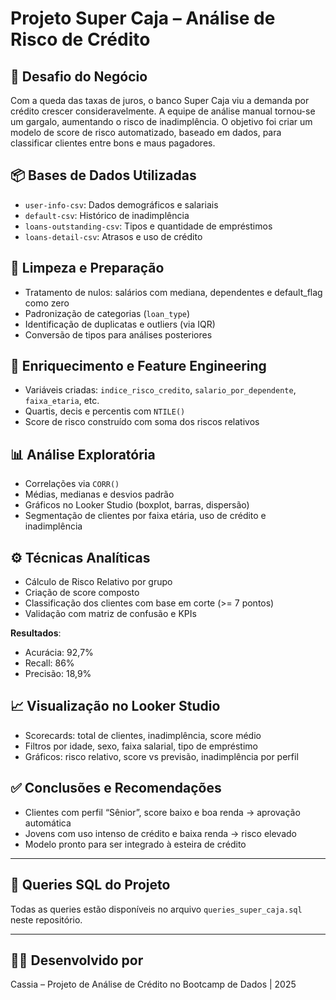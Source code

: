 
# Projeto Super Caja – Análise de Risco de Crédito

## 💼 Desafio do Negócio

Com a queda das taxas de juros, o banco Super Caja viu a demanda por crédito crescer consideravelmente. A equipe de análise manual tornou-se um gargalo, aumentando o risco de inadimplência. O objetivo foi criar um modelo de score de risco automatizado, baseado em dados, para classificar clientes entre bons e maus pagadores.

## 📦 Bases de Dados Utilizadas

- `user-info-csv`: Dados demográficos e salariais
- `default-csv`: Histórico de inadimplência
- `loans-outstanding-csv`: Tipos e quantidade de empréstimos
- `loans-detail-csv`: Atrasos e uso de crédito

## 🧹 Limpeza e Preparação

- Tratamento de nulos: salários com mediana, dependentes e default_flag como zero
- Padronização de categorias (`loan_type`)
- Identificação de duplicatas e outliers (via IQR)
- Conversão de tipos para análises posteriores

## 🧠 Enriquecimento e Feature Engineering

- Variáveis criadas: `indice_risco_credito`, `salario_por_dependente`, `faixa_etaria`, etc.
- Quartis, decis e percentis com `NTILE()`
- Score de risco construído com soma dos riscos relativos

## 📊 Análise Exploratória

- Correlações via `CORR()`
- Médias, medianas e desvios padrão
- Gráficos no Looker Studio (boxplot, barras, dispersão)
- Segmentação de clientes por faixa etária, uso de crédito e inadimplência

## ⚙️ Técnicas Analíticas

- Cálculo de Risco Relativo por grupo
- Criação de score composto
- Classificação dos clientes com base em corte (>= 7 pontos)
- Validação com matriz de confusão e KPIs

**Resultados**:
- Acurácia: 92,7%
- Recall: 86%
- Precisão: 18,9%

## 📈 Visualização no Looker Studio

- Scorecards: total de clientes, inadimplência, score médio
- Filtros por idade, sexo, faixa salarial, tipo de empréstimo
- Gráficos: risco relativo, score vs previsão, inadimplência por perfil

## ✅ Conclusões e Recomendações

- Clientes com perfil “Sênior”, score baixo e boa renda → aprovação automática
- Jovens com uso intenso de crédito e baixa renda → risco elevado
- Modelo pronto para ser integrado à esteira de crédito

---

## 📁 Queries SQL do Projeto

Todas as queries estão disponíveis no arquivo `queries_super_caja.sql` neste repositório.

---

## 👩‍💻 Desenvolvido por

Cassia – Projeto de Análise de Crédito no Bootcamp de Dados | 2025
